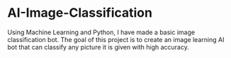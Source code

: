 # AI-Image-Classification
Using Machine Learning and Python, I have made a basic image classification bot.
The goal of this project is to create an image learning AI bot that can classify any picture it is given with high accuracy. 
